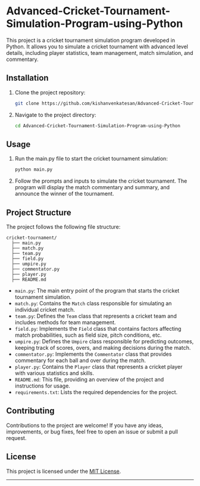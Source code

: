 # Advanced-Cricket-Tournament-Simulation-Program-using-Python

This project is a cricket tournament simulation program developed in Python. It allows you to simulate a cricket tournament with advanced level details, including player statistics, team management, match simulation, and commentary.

## Installation

1. Clone the project repository:

   ```bash
   git clone https://github.com/kishanvenkatesan/Advanced-Cricket-Tournament-Simulation-Program-using-Python
   ```

2. Navigate to the project directory:

   ```bash
   cd Advanced-Cricket-Tournament-Simulation-Program-using-Python
   ```

## Usage

1. Run the main.py file to start the cricket tournament simulation:

   ```bash
   python main.py
   ```

2. Follow the prompts and inputs to simulate the cricket tournament. The program will display the match commentary and summary, and announce the winner of the tournament.

## Project Structure

The project follows the following file structure:

```
cricket-tournament/
  ├── main.py
  ├── match.py
  ├── team.py
  ├── field.py
  ├── umpire.py
  ├── commentator.py
  ├── player.py
  ├── README.md
```

- `main.py`: The main entry point of the program that starts the cricket tournament simulation.
- `match.py`: Contains the `Match` class responsible for simulating an individual cricket match.
- `team.py`: Defines the `Team` class that represents a cricket team and includes methods for team management.
- `field.py`: Implements the `Field` class that contains factors affecting match probabilities, such as field size, pitch conditions, etc.
- `umpire.py`: Defines the `Umpire` class responsible for predicting outcomes, keeping track of scores, overs, and making decisions during the match.
- `commentator.py`: Implements the `Commentator` class that provides commentary for each ball and over during the match.
- `player.py`: Contains the `Player` class that represents a cricket player with various statistics and skills.
- `README.md`: This file, providing an overview of the project and instructions for usage.
- `requirements.txt`: Lists the required dependencies for the project.

## Contributing

Contributions to the project are welcome! If you have any ideas, improvements, or bug fixes, feel free to open an issue or submit a pull request.

## License

This project is licensed under the [MIT License](https://opensource.org/licenses/MIT).

---
